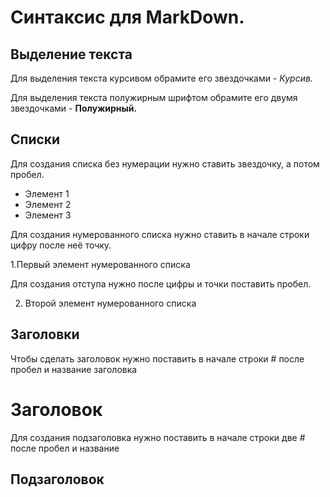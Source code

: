 # Синтаксис для MarkDown.


## Выделение текста
Для выделения текста курсивом обрамите его звездочками - *Курсив.*

Для выделения текста полужирным шрифтом обрамите его двумя звездочками - **Полужирный.**

## Списки
Для создания списка без нумерации нужно ставить звездочку, а потом пробел.

* Элемент 1
* Элемент 2
* Элемент 3

Для создания нумерованного списка нужно ставить в начале строки цифру после неё точку.

1.Первый элемент нумерованного списка

Для создания отступа нужно после цифры и точки поставить пробел.

2. Второй элемент нумерованного списка

## Заголовки

 Чтобы сделать заголовок нужно поставить в начале строки #  после пробел и название заголовка
# Заголовок

Для создания подзаголовка нужно поставить в начале строки две # после пробел и название

## Подзаголовок